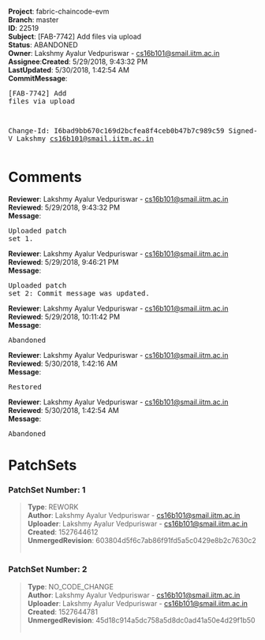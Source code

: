 <strong>Project</strong>: fabric-chaincode-evm</br><strong>Branch</strong>: master<br><strong>ID</strong>: 22519<br><strong>Subject</strong>: [FAB-7742] Add files via upload<br><strong>Status</strong>: ABANDONED<br><strong>Owner</strong>: Lakshmy Ayalur Vedpuriswar - cs16b101@smail.iitm.ac.in<br><strong>Assignee</strong>:<strong>Created</strong>: 5/29/2018, 9:43:32 PM<br><strong>LastUpdated</strong>: 5/30/2018, 1:42:54 AM<br><strong>CommitMessage</strong>:<br><pre>[FAB-7742] Add files via upload

Change-Id: I6bad9bb670c169d2bcfea8f4ceb0b47b7c989c59
Signed-off-by: A V Lakshmy <cs16b101@smail.iitm.ac.in>
</pre><h1>Comments</h1><strong>Reviewer</strong>: Lakshmy Ayalur Vedpuriswar - cs16b101@smail.iitm.ac.in<br><strong>Reviewed</strong>: 5/29/2018, 9:43:32 PM<br><strong>Message</strong>: <pre>Uploaded patch set 1.</pre><strong>Reviewer</strong>: Lakshmy Ayalur Vedpuriswar - cs16b101@smail.iitm.ac.in<br><strong>Reviewed</strong>: 5/29/2018, 9:46:21 PM<br><strong>Message</strong>: <pre>Uploaded patch set 2: Commit message was updated.</pre><strong>Reviewer</strong>: Lakshmy Ayalur Vedpuriswar - cs16b101@smail.iitm.ac.in<br><strong>Reviewed</strong>: 5/29/2018, 10:11:42 PM<br><strong>Message</strong>: <pre>Abandoned</pre><strong>Reviewer</strong>: Lakshmy Ayalur Vedpuriswar - cs16b101@smail.iitm.ac.in<br><strong>Reviewed</strong>: 5/30/2018, 1:42:16 AM<br><strong>Message</strong>: <pre>Restored</pre><strong>Reviewer</strong>: Lakshmy Ayalur Vedpuriswar - cs16b101@smail.iitm.ac.in<br><strong>Reviewed</strong>: 5/30/2018, 1:42:54 AM<br><strong>Message</strong>: <pre>Abandoned</pre><h1>PatchSets</h1><h3>PatchSet Number: 1</h3><blockquote><strong>Type</strong>: REWORK<br><strong>Author</strong>: Lakshmy Ayalur Vedpuriswar - cs16b101@smail.iitm.ac.in<br><strong>Uploader</strong>: Lakshmy Ayalur Vedpuriswar - cs16b101@smail.iitm.ac.in<br><strong>Created</strong>: 1527644612<br><strong>UnmergedRevision</strong>: 603804d5f6c7ab86f91fd5a5c0429e8b2c7630c2<br><br></blockquote><h3>PatchSet Number: 2</h3><blockquote><strong>Type</strong>: NO_CODE_CHANGE<br><strong>Author</strong>: Lakshmy Ayalur Vedpuriswar - cs16b101@smail.iitm.ac.in<br><strong>Uploader</strong>: Lakshmy Ayalur Vedpuriswar - cs16b101@smail.iitm.ac.in<br><strong>Created</strong>: 1527644781<br><strong>UnmergedRevision</strong>: 45d18c914a5dc758a5d8dc0ad41a50e4d29f1b50<br><br></blockquote>